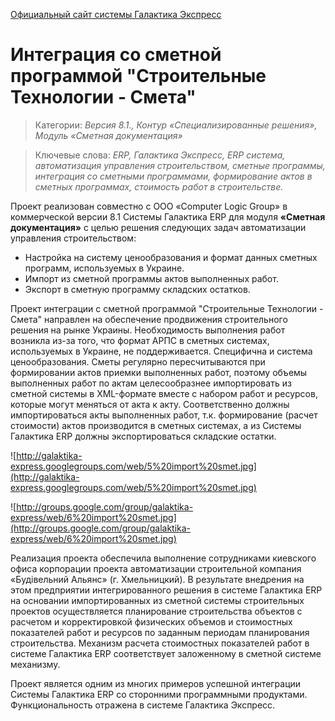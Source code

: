 [Официальный сайт системы Галактика Экспресс](http://galaktika-express.ru/)

# Интеграция со сметной программой "Строительные Технологии - Смета" #

> Категории: _Версия 8.1., Контур «Специализированные решения», Модуль «Сметная документация»_

> Ключевые слова: _ERP, Галактика Экспресс, ERP система, автоматизация управления строительством, сметные программы, интеграция со сметными программами, формирование актов в сметных программах, стоимость работ в строительстве._

Проект реализован совместно с ООО «Computer Logic Group» в коммерческой версии 8.1 Системы Галактика ERP для модуля **«Сметная документация»** с целью решения следующих задач автоматизации управления строительством:

  * Настройка на систему ценообразования и формат данных сметных программ, используемых в Украине.
  * Импорт из сметной программы актов выполненных работ.
  * Экспорт в сметную программу складских остатков.

Проект интеграции с сметной программой "Строительные Технологии - Смета"  направлен на обеспечение продвижения строительного решения на рынке Украины. Необходимость выполнения работ возникла из-за того, что формат АРПС в сметных системах, используемых в Украине, не поддерживается. Специфична и система ценообразования. Сметы регулярно пересчитываются при формировании актов приемки выполненных работ, поэтому объемы выполненных работ по актам целесообразнее импортировать из сметной системы в XML-формате вместе с набором работ и ресурсов, которые могут меняться от акта к акту. Соответственно должны импортироваться акты выполненных работ, т.к. формирование (расчет стоимости) актов производится в сметных системах, а из Системы Галактика ERP должны экспортироваться складские остатки.

![http://galaktika-express.googlegroups.com/web/5%20import%20smet.jpg](http://galaktika-express.googlegroups.com/web/5%20import%20smet.jpg)

![http://groups.google.com/group/galaktika-express/web/6%20import%20smet.jpg](http://groups.google.com/group/galaktika-express/web/6%20import%20smet.jpg)

Реализация проекта обеспечила выполнение сотрудниками киевского офиса корпорации проекта автоматизации строительной компания «Будівельний Альянс» (г. Хмельницкий). В результате внедрения на этом предприятии интегрированного решения в системе Галактика ERP на основании импортированных из сметной системы строительных проектов осуществляется планирование строительства объектов с расчетом и корректировкой физических объемов и стоимостных показателей работ и ресурсов по заданным периодам планирования строительства. Механизм расчета стоимостных показателей работ в системе Галактика ERP соответствует заложенному в сметной системе механизму.

Проект является одним из многих примеров успешной интеграции Системы Галактика ERP со сторонними программными продуктами. Функциональность отражена в системе Галактика Экспресс.